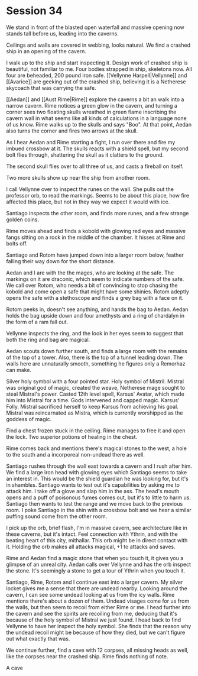 # Session 34
We stand in front of the blasted open waterfall and massive opening now stands tall before us, leading into the caverns.

Ceilings and walls are covered in webbing, looks natural. We find a crashed ship in an opening of the cavern.

I walk up to the ship and start inspecting it. Design work of crashed ship is beautiful, not familiar to me. Four bodies strapped in ship, skeletons now. All four are beheaded, 200 pound iron safe. [[Vellynne Harpell|Vellynne]] and [[Avarice]] are geeking out of the crashed ship, believing it is a Netherese skycoach that was carrying the safe.

[[Aedan]] and [[Aust Rime|Rime]] explore the caverns a bit an walk into a narrow cavern. Rime notices a green glow in the cavern, and turning a corner sees two floating skulls wreathed in green flame inscribing the cavern wall in what seems like all kinds of calculations in a language none of us know. Rime walks up to the skulls and says "Boo". At that point, Aedan also turns the corner and fires two arrows at the skull.

As I hear Aedan and Rime starting a fight, I run over there and fire my imbued crossbow at it. The skulls reacts with a shield spell, but my second bolt flies through, shattering the skull as it clatters to the ground.

The second skull flies over to all three of us, and casts a fireball on itself.

Two more skulls show up near the ship from another room.

I call Vellynne over to inspect the runes on the wall. She pulls out the professor orb, to read the markings. Seems to be about this place, how fire affected this place, but not in they way we expect it would with ice.

Santiago inspects the other room, and finds more runes, and a few strange golden coins.

Rime moves ahead and finds a kobold with glowing red eyes and massive fangs sitting on a rock in the middle of the chamber. It hisses at Rime and bolts off.

Santiago and Rotom have jumped down into a larger room below, feather falling their way down for the short distance.

Aedan and I are with the the mages, who are looking at the safe. The markings on it are draconic, which seem to indicate numbers of the safe. We call over Rotom, who needs a bit of convincing to stop chasing the kobold and come open a safe that might have some shinies. Rotom adeptly opens the safe with a stethoscope and finds a grey bag with a face on it.

Rotom peeks in, doesn't see anything, and hands the bag to Aedan. Aedan holds the bag upside down and four amethysts and a ring of chardalyn in the form of a ram fall out.

Vellynne inspects the ring, and the look in her eyes seem to suggest that both the ring and bag are magical.

Aedan scouts down further south, and finds a large room with the remains of the top of a tower. Also, there is the top of a tunnel leading down. The walls here are unnaturally smooth, something he figures only a Remorhaz can make.

Silver holy symbol with a four pointed star. Holy symbol of Mistril. Mistral was original god of magic, created the weave, Netherese mage sought to steal Mistral's power. Casted 12th level spell, Karsus' Avatar, which made him into Mistral for a time. Gods intervened and capped magic. Karsus' Folly. Mistral sacrificed herself to keep Karsus from achieving his goal. Mistral was reincarnated as Mistra, which is currently worshipped as the goddess of magic.

Find a chest frozen stuck in the ceiling. Rime manages to free it and open the lock. Two superior potions of healing in the chest.

Rime comes back and mentions there's magical stones to the west, a hole to the south and a incorporeal non-undead there as well.

Santiago rushes through the wall east towards a cavern and I rush after him. We find a large iron head with glowing eyes which Santiago seems to take an interest in. This would be the shield guardian he was looking for, but it's in shambles. Santiago wants to test out it's capabilities by asking me to attack him. I take off a glove and slap him in the ass. The head's mouth opens and a puff of poisonous fumes comes out, but it's to little to harm us. Santiago then wants to test the range and we move back to the previous room. I poke Santiago in the shin with a crossbow bolt and we hear a similar puffing sound come from the other room.

I pick up the orb, brief flash, I'm in massive cavern, see architecture  like in these caverns, but it's intact. Feel connection with Ythrin, and with the beating heart of this city, mithallar. This orb might be in direct contact with it. Holding the orb makes all attacks magical, +1 to attacks and saves.

Rime and Aedan find a magic stone that when you touch it, it gives you a glimpse of an unreal city. Aedan calls over Vellynne and has the orb inspect the stone. It's seemingly a stone to get a tour of Ythrin when you touch it.

Santiago, Rime, Rotom and I continue east into a larger cavern. My silver locket gives me a sense that there are undead nearby. Looking around the cavern, I can see some undead looking at us from the icy walls. Rime mentions there's about a dozen of them. Undead visages come for us from the walls, but then seem to recoil from either Rime or me. I head further into the cavern and see the spirits are recoiling from me, deducing that it's because of the holy symbol of Mistral we just found. I head back to find Vellynne to have her inspect the holy symbol. She finds that the reason why the undead recoil might be because of how they died, but we can't figure out what exactly that was.

We continue further, find a cave with 12 corpses, all missing heads as well, like the corpses near the crashed ship. Rime finds nothing of note.

A cave 
